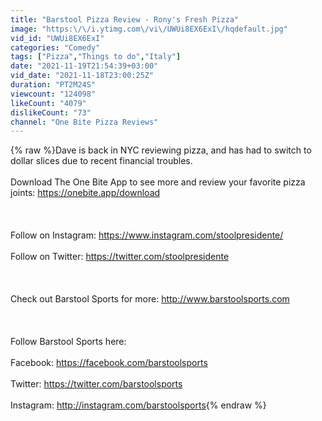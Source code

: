 ```yaml
---
title: "Barstool Pizza Review - Rony's Fresh Pizza"
image: "https:\/\/i.ytimg.com\/vi\/UWUi8EX6ExI\/hqdefault.jpg"
vid_id: "UWUi8EX6ExI"
categories: "Comedy"
tags: ["Pizza","Things to do","Italy"]
date: "2021-11-19T21:54:39+03:00"
vid_date: "2021-11-18T23:00:25Z"
duration: "PT2M24S"
viewcount: "124098"
likeCount: "4079"
dislikeCount: "73"
channel: "One Bite Pizza Reviews"
---
```

{% raw %}Dave is back in NYC reviewing pizza, and has had to switch to dollar slices due to recent financial troubles. <br /><br />Download The One Bite App to see more and review your favorite pizza joints: <a rel="nofollow" target="blank" href="https://onebite.app/download">https://onebite.app/download</a><br /><br /><br /><br />Follow on Instagram: <a rel="nofollow" target="blank" href="https://www.instagram.com/stoolpresidente/">https://www.instagram.com/stoolpresidente/</a><br /><br />Follow on Twitter: <a rel="nofollow" target="blank" href="https://twitter.com/stoolpresidente">https://twitter.com/stoolpresidente</a><br /><br /><br /><br />Check out Barstool Sports for more: <a rel="nofollow" target="blank" href="http://www.barstoolsports.com">http://www.barstoolsports.com</a><br /><br /><br /><br />Follow Barstool Sports here:<br /><br />Facebook: <a rel="nofollow" target="blank" href="https://facebook.com/barstoolsports">https://facebook.com/barstoolsports</a><br /><br />Twitter: <a rel="nofollow" target="blank" href="https://twitter.com/barstoolsports">https://twitter.com/barstoolsports</a><br /><br />Instagram: <a rel="nofollow" target="blank" href="http://instagram.com/barstoolsports">http://instagram.com/barstoolsports</a>{% endraw %}
